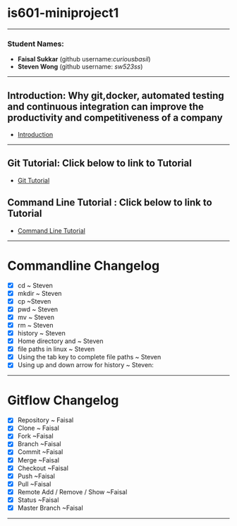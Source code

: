 # is601-miniproject1
---
### Student Names:

* **Faisal Sukkar** (github username:*curiousbasil*) 
* **Steven Wong** (github username: *sw523ss*)

---

## Introduction: Why git,docker, automated testing and continuous integration can improve the productivity and competitiveness of a company
* [Introduction](/intro.md)

---
## Git Tutorial: Click below to link to Tutorial
* [Git Tutorial](/gitflow.md)

## Command Line Tutorial : Click below to link to Tutorial
* [Command Line Tutorial](/commandline.md)

---

# Commandline Changelog

- [x] cd ~ Steven
- [x] mkdir ~ Steven
- [x] cp ~Steven
- [x] pwd ~ Steven
- [x] mv ~ Steven
- [x] rm ~ Steven
- [x] history ~ Steven
- [x] Home directory and ~   Steven
- [x] file paths in linux  ~ Steven
- [x] Using the tab key to complete file paths  ~ Steven
- [x] Using up and down arrow for history  ~ Steven:

---

# Gitflow Changelog

- [x] Repository ~ Faisal
- [x] Clone ~ Faisal
- [x] Fork ~Faisal
- [x] Branch ~Faisal
- [x] Commit ~Faisal
- [x] Merge ~Faisal
- [x] Checkout ~Faisal
- [x] Push ~Faisal
- [x] Pull ~Faisal
- [x] Remote Add / Remove / Show ~Faisal
- [x] Status ~Faisal
- [x] Master Branch ~Faisal

---



